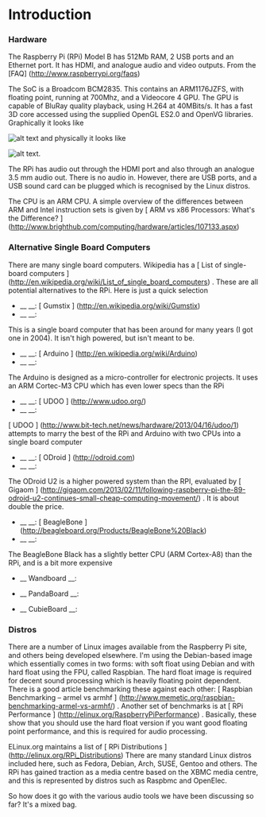 #  Introduction 

###  Hardware 

The Raspberry Pi (RPi)  Model B  has 512Mb RAM, 2 USB ports and an Ethernet port.
      It has HDMI, and analogue audio and video outputs.
      From the
 [FAQ] (http://www.raspberrypi.org/faqs)

The SoC is a Broadcom BCM2835. This contains an ARM1176JZFS, with floating point, 
	running at 700Mhz, and a Videocore 4 GPU. The GPU is capable of BluRay quality 
	playback, using H.264 at 40MBits/s. It has a fast 3D core accessed using 
	the supplied OpenGL ES2.0 and OpenVG libraries.
Graphically it looks like

![alt text](http://www.raspberrypi.org/wp-content/uploads/2011/07/RaspiModelB.png)
and physically it looks like

![alt text](http://www.raspberrypi.org/wp-content/uploads/2011/07/7513051848_9a6ef2feb8_o.jpeg).

The RPi has audio out through the HDMI port and also through an analogue 3.5 mm
      audio out. There is no audio in. However, there are USB ports, and a USB sound
      card can be plugged which is recognised by the Linux distros.

The CPU is an ARM CPU. A simple overview of the differences between ARM and
      Intel instruction sets is given by
 [
	ARM vs x86 Processors: What's the Difference?
      ] (http://www.brighthub.com/computing/hardware/articles/107133.aspx)

###  Alternative Single Board Computers 

There are many single board computers. Wikipedia has a
 [
	List of single-board computers
      ] (http://en.wikipedia.org/wiki/List_of_single_board_computers)
. These are all potential alternatives to the RPi. Here is just a quick
      selection

+ __
	  __:
  [
	    Gumstix
	  ] (http://en.wikipedia.org/wiki/Gumstix)
+ __
	__:
 
This is a single board computer that has been around for many years (I got one
	  in 2004). It isn't high powered, but isn't meant to be.

+ __
	  __:
  [
	    Arduino
	  ] (http://en.wikipedia.org/wiki/Arduino)
+ __
	__:
 
The Arduino is designed as a micro-controller for electronic projects.
	  It uses an ARM Cortec-M3 CPU which has even lower specs than the RPi

+ __
	  __:
  [
	    UDOO
	  ] (http://www.udoo.org/)
+ __
	__:
 

 [
	     UDOO
	  ] (http://www.bit-tech.net/news/hardware/2013/04/16/udoo/1)
attempts to marry the best of the RPi and Arduino with two CPUs
	  into a single board computer

+ __
	  __:
  [
	    ODroid
	  ] (http://odroid.com)
+ __
	__:
 
The ODroid U2 is a higher powered system than the RPI, evaluated by
 [
	    Gigaom
	  ] (http://gigaom.com/2013/02/11/following-raspberry-pi-the-89-odroid-u2-continues-small-cheap-computing-movement/)
. It is about double the price.

+ __
	  __:
  [
	    BeagleBone
	  ] (http://beagleboard.org/Products/BeagleBone%20Black)
+ __
	__:
 
The BeagleBone Black has a slightly better CPU (ARM Cortex-A8)
	  than the RPi, and is a bit more expensive

+ __
	  Wandboard
	__:
 


+ __
	  PandaBoard
	__:
 


+ __
	  CubieBoard
	__:
 




###  Distros 

There are a number of Linux images available from the Raspberry Pi site,
      and others being developed elsewhere. I'm using the Debian-based image which
      essentially comes in two forms: with soft float using Debian and with hard float
      using  the FPU, called Raspbian. The hard float image is required for decent
      sound processing which is heavily floating point dependent.
      There is a good article benchmarking these against each other:
 [
	Raspbian Benchmarking – armel vs armhf
      ] (http://www.memetic.org/raspbian-benchmarking-armel-vs-armhf/)
.
      Another set of benchmarks is at
 [
	RPi Performance
      ] (http://elinux.org/RaspberryPiPerformance)
.
      Basically, these show that you should use the hard float version if you
      want good floating point performance, and this is required for audio
      processing.

ELinux.org maintains a list of
 [
	RPi Distributions
      ] (http://elinux.org/RPi_Distributions)
There are many standard Linux distros included here, such as Fedora,
      Debian, Arch, SUSE, Gentoo and others.
      The RPi has gained traction as a media centre based on the XBMC
      media centre, and this is represented by distros such as
      Raspbmc and OpenElec.

So how does it go with the various audio tools we have been discussing so far?
      It's a mixed bag.


